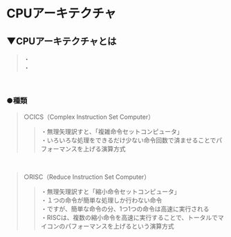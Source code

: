 # CPUアーキテクチャ

## ▼CPUアーキテクチャとは
>・<br>
>・<br>
<br>

### ●種類
>○CICS（Complex Instruction Set Computer）<br>
>>・無理矢理訳すと、「複雑命令セットコンピュータ」<br>
>>・いろいろな処理をできるだけ少ない命令回数で済ませることでパフォーマンスを上げる演算方式<br>
<br>

>○RISC（Reduce Instruction Set Computer）<br>
>>・無理矢理訳すと「縮小命令セットコンピュータ」<br>
>>・１つの命令が簡単な処理しか行わない命令<br>
>>・ですが、簡単な命令の分、1つ1つの命令は高速に実行される<br>
>>・RISCは、複数の縮小命令を高速に実行することで、トータルでマイコンのパフォーマンスを上げるという演算方式<br>
<br>
